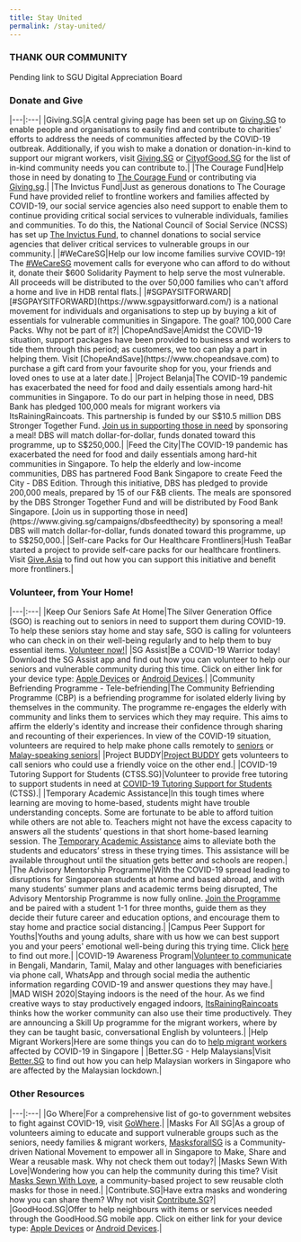 ```yaml
---
title: Stay United
permalink: /stay-united/
---
```


### THANK OUR COMMUNITY 

Pending link to SGU Digital Appreciation Board 

### Donate and Give  

|---|:---|
|Giving.SG|A central giving page has been set up on [Giving.SG](https://www.giving.sg/sgunited) to enable people and organisations to easily find and contribute to charities’ efforts to address the needs of communities affected by the COVID-19 outbreak. Additionally, if you wish to make a donation or donation-in-kind to support our migrant workers, visit [Giving.SG](https://www.giving.sg/search?q=migrant%20workers%20center) or [CityofGood.SG](https://cityofgood.sg/sgunited/) for the list of in-kind community needs you can contribute to.|
|The Courage Fund|Help those in need by donating to [The Courage Fund](https://www.comchest.sg/TheCouragefund) or contributing via [Giving.sg](https://www.giving.sg/community-chest/thecouragefund).|
|The Invictus Fund|Just as generous donations to The Courage Fund have provided relief to frontline workers and families affected by COVID-19, our social service agencies also need support to enable them to continue providing critical social services to vulnerable individuals, families and communities. To do this, the National Council of Social Service (NCSS) has set up [The Invictus Fund](https://www.giving.sg/community-chest/TheInvictusFund), to channel donations to social service agencies that deliver critical services to vulnerable groups in our community.|
|#WeCareSG|Help our low income families survive COVID-19! The [#WeCareSG](https://www.giving.sg/south-central-community-family-service-centre-limited/we-care-sg) movement calls for everyone who can afford to do without it, donate their $600 Solidarity Payment to help serve the most vulnerable. All proceeds will be distributed to the over 50,000 families who can't afford a home and live in HDB rental flats.|
|#SGPAYSITFORWARD|[#SGPAYSITFORWARD](https://www.sgpaysitforward.com/) is a national movement for individuals and organisations to step up by buying a kit of essentials for vulnerable communities in Singapore. The goal? 100,000 Care Packs. Why not be part of it?|
|ChopeAndSave|Amidst the COVID-19 situation, support packages have been provided to business and workers to tide them through this period; as customers, we too can play a part in helping them. Visit [ChopeAndSave](https://www.chopeandsave.com) to purchase a gift card from your favourite shop for you, your friends and loved ones to use at a later date.|
|Project Belanja|The COVID-19 pandemic has exacerbated the need for food and daily essentials among hard-hit communities in Singapore. To do our part in helping those in need, DBS Bank has pledged 100,000 meals for migrant workers via ItsRainingRaincoats. This partnership is funded by our S$10.5 million DBS Stronger Together Fund. [Join us in supporting those in need](https://www.giving.sg/campaigns/dbsprojectbelanja) by sponsoring a meal! DBS will match dollar-for-dollar, funds donated toward this programme, up to S$250,000.|
|Feed the City|The COVID-19 pandemic has exacerbated the need for food and daily essentials among hard-hit communities in Singapore. To help the elderly and low-income communities, DBS has partnered Food Bank Singapore to create Feed the City - DBS Edition. Through this initiative, DBS has pledged to provide 200,000 meals, prepared by 15 of our F&B clients. The meals are sponsored by the DBS Stronger Together Fund and will be distributed by Food Bank Singapore. [Join us in supporting those in need](https://www.giving.sg/campaigns/dbsfeedthecity) by sponsoring a meal! DBS will match dollar-for-dollar, funds donated toward this programme, up to S$250,000.|
|Self-care Packs for Our Healthcare Frontliners|Hush TeaBar started a project to provide self-care packs for our healthcare frontliners. Visit [Give.Asia](https://give.asia/campaign/sgunited#/) to find out how you can support this initiative and benefit more frontliners.|

### Volunteer, from Your Home!

|---|:---|
|Keep Our Seniors Safe At Home|The Silver Generation Office (SGO) is reaching out to seniors in need to support them during COVID-19. To help these seniors stay home and stay safe, SGO is calling for volunteers who can check in on their well-being regularly and to help them to buy essential items. [Volunteer now!](https://www.volunteer.sg/agency/opportunity/details?id=5e7fe522-477d-ea11-a9e4-b23905f5d176&load=yes)|
|SG Assist|Be a COVID-19 Warrior today! Download the SG Assist app and find out how you can volunteer to help our seniors and vulnerable community during this time. Click on either link for your device type: [Apple Devices](https://apps.apple.com/sg/app/sgassist/id1486291146) or [Android Devices](https://play.google.com/store/apps/details?id=com.sgassist&hl=en_SG&fbclid=IwAR0OYG0Jen5-YZOCTL_wUYGNvi-C2gmZ_0F93FML-z_L_46FXQffDLz6hj0).|
|Community Befriending Programme - Tele-befriending|The Community Befriending Programme (CBP) is a befriending programme for isolated elderly living by themselves in the community. The programme re-engages the elderly with community and links them to services which they may require. This aims to affirm the elderly's identity and increase their confidence through sharing and recounting of their experiences. In view of the COVID-19 situation, volunteers are required to help make phone calls remotely to [seniors](https://www.giving.sg/volunteer-event?event_activity_id=37342305) or [Malay-speaking seniors](https://www.giving.sg/volunteer-event?event_activity_id=35591564)|
|Project BUDDY|[Project BUDDY](https://tinyurl.com/projectBuddy-volunteer) gets volunteers to call seniors who could use a friendly voice on the other end.|
|COVID-19 Tutoring Support for Students (CTSS.SG)|Volunteer to provide free tutoring to support students in need at [COVID-19 Tutoring Support for Students](https://www.covidtutoringsupport.weebly.com) (CTSS).|
|Temporary Academic Assistance|In this tough times where learning are moving to home-based, students might have trouble understanding concepts. Some are fortunate to be able to afford tuition while others are not able to. Teachers might not have the excess capacity to answers all the students’ questions in that short home-based learning session. The [Temporary Academic Assistance](https://tinyurl.com/TAAForm) aims to alleviate both the students and educators’ stress in these trying times. This assistance will be available throughout until the situation gets better and schools are reopen.|
|The Advisory Mentorship Programme|With the COVID-19 spread leading to disruptions for Singaporean students at home and based abroad, and with many students’ summer plans and academic terms being disrupted, The Advisory Mentorship Programme is now fully online. [Join the Programme](https://www.advisory.sg/working-professionals/) and be paired with a student 1-1 for three months, guide them as they decide their future career and education options, and encourage them to stay home and practice social distancing.|
|Campus Peer Support for Youths|Youths and young adults, share with us how we can best support you and your peers' emotional well-being during this trying time. Click [here](/media/PSY.jpg/) to find out more.|
|COVID-19 Awareness Program|[Volunteer to communicate](https://www.giving.sg/volunteer-event?event_activity_id=36732249) in Bengali, Mandarin, Tamil, Malay and other languages with beneficiaries via phone call, WhatsApp and through social media the authentic information regarding COVID-19 and answer questions they may have.|
|MAD WISH 2020|Staying indoors is the need of the hour. As we find creative ways to stay productively engaged indoors, [ItsRainingRaincoats](https://sites.google.com/view/madwish2020/home) thinks how the worker community can also use their time productively. They are announcing a Skill Up programme for the migrant workers, where by they can be taught basic, conversational English by volunteers.|
|Help Migrant Workers|Here are some things you can do to [help migrant workers](https://www.youth.sg/Peek-Show/2020/4/What-you-can-do-to-help-migrant-workers-affected-by-COVID-19-in-Singapore) affected by COVID-19 in Singapore |
|Better.SG - Help Malaysians|Visit [Better.SG](https://better.sg/helpmalaysians/) to find out how you can help Malaysian workers in Singapore who are affected by the Malaysian lockdown.|


### Other Resources

|---|:---|
|Go Where|For a comprehensive list of go-to government websites to fight against COVID-19, visit [GoWhere](https://www.gowhere.gov.sg/).|
|Masks For All SG|As a group of volunteers aiming to educate and support vulnerable groups such as the seniors, needy families & migrant workers, [MasksforallSG](https://www.facebook.com/MasksforallSG) is a Community-driven National Movement to empower all in Singapore to Make, Share and Wear a reusable mask. Why not check them out today?|
|Masks Sewn With Love|Wondering how you can help the community during this time? Visit [Masks Sewn With Love](https://www.facebook.com/groups/MasksSewnWithLove/?ref=share), a community-based project to sew reusable cloth masks for those in need.|
|Contribute.SG|Have extra masks and wondering how you can share them? Why not visit [Contribute.SG](https://www.contribute.sg)?|
|GoodHood.SG|Offer to help neighbours with items or services needed through the GoodHood.SG mobile app. Click on either link for your device type: [Apple Devices](https://apps.apple.com/sg/app/goodhood-sg-neighbourhood-app/id1494686562) or [Android Devices](https://play.google.com/store/apps/details?id=sg.goodhood.app&hl=en).|
